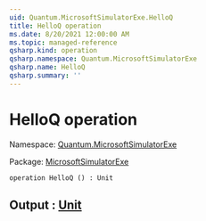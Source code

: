 ```yaml
---
uid: Quantum.MicrosoftSimulatorExe.HelloQ
title: HelloQ operation
ms.date: 8/20/2021 12:00:00 AM
ms.topic: managed-reference
qsharp.kind: operation
qsharp.namespace: Quantum.MicrosoftSimulatorExe
qsharp.name: HelloQ
qsharp.summary: ''
---
```


# HelloQ operation

Namespace: [Quantum.MicrosoftSimulatorExe](xref:Quantum.MicrosoftSimulatorExe)

Package: [MicrosoftSimulatorExe](https://nuget.org/packages/MicrosoftSimulatorExe)




```qsharp
operation HelloQ () : Unit
```


## Output : [Unit](xref:microsoft.quantum.qsharp.valueliterals#unit-literal)

